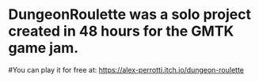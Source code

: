 # DungeonRoulette was a solo project created in 48 hours for the GMTK game jam.
#You can play it for free at: https://alex-perrotti.itch.io/dungeon-roulette
